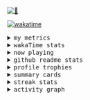 [![🐙](https://hits.seeyoufarm.com/api/count/incr/badge.svg?url=https%3A%2F%2Fgithub.com%2Fktnkk%2Fhit-counter&count_bg=%23070707&title_bg=%23070707&icon=&icon_color=%23E7E7E7&title=visitors&edge_flat=true)](https://hits.seeyoufarm.com)

[![wakatime](https://wakatime.com/badge/user/43ee8060-219a-4cc8-b7a0-9a681ab5a8a7.svg)](https://wakatime.com/@43ee8060-219a-4cc8-b7a0-9a681ab5a8a7)

<details>
  <summary> <samp>my metrics</samp></summary>
  
  <br>
  
 ![🐳](https://github.com/kkhys/kkhys/blob/main/github-metrics.svg)
  
  ***
</details>

<details>
  <summary> <samp>wakaTime stats</samp></summary>
  
  <br>
  
<!--START_SECTION:waka-->
![Code Time](http://img.shields.io/badge/Code%20Time-1%2C034%20hrs%206%20mins-blue)

**🐱 My GitHub Data** 

> 📦 5.0 MB Used in GitHub's Storage 
 > 
> 🏆 2,621 Contributions in the Year 2023
 > 
> 💼 Opted to Hire
 > 
> 📜 3 Public Repositories 
 > 
> 🔑 56 Private Repositories 
 > 
**I'm an Early 🐤** 

```text
🌞 Morning                10496 commits       ███████████░░░░░░░░░░░░░░   43.88 % 
🌆 Daytime                5623 commits        ██████░░░░░░░░░░░░░░░░░░░   23.51 % 
🌃 Evening                6726 commits        ███████░░░░░░░░░░░░░░░░░░   28.12 % 
🌙 Night                  1073 commits        █░░░░░░░░░░░░░░░░░░░░░░░░   04.49 % 
```
📅 **I'm Most Productive on Monday** 

```text
Monday                   4578 commits        █████░░░░░░░░░░░░░░░░░░░░   19.14 % 
Tuesday                  4050 commits        ████░░░░░░░░░░░░░░░░░░░░░   16.93 % 
Wednesday                4312 commits        █████░░░░░░░░░░░░░░░░░░░░   18.03 % 
Thursday                 3901 commits        ████░░░░░░░░░░░░░░░░░░░░░   16.31 % 
Friday                   4151 commits        ████░░░░░░░░░░░░░░░░░░░░░   17.36 % 
Saturday                 1539 commits        ██░░░░░░░░░░░░░░░░░░░░░░░   06.43 % 
Sunday                   1387 commits        █░░░░░░░░░░░░░░░░░░░░░░░░   05.80 % 
```


📊 **This Week I Spent My Time On** 

```text
🕑︎ Time Zone: Asia/Tokyo

💬 Programming Languages: 
Other                    30 hrs 6 mins       ██████████████████░░░░░░░   71.00 % 
Java                     5 hrs 19 mins       ███░░░░░░░░░░░░░░░░░░░░░░   12.58 % 
HTML                     3 hrs 23 mins       ██░░░░░░░░░░░░░░░░░░░░░░░   08.01 % 
TypeScript               1 hr 36 mins        █░░░░░░░░░░░░░░░░░░░░░░░░   03.77 % 
Play2                    1 hr 2 mins         █░░░░░░░░░░░░░░░░░░░░░░░░   02.44 % 

🔥 Editors: 
Chrome                   30 hrs 6 mins       ██████████████████░░░░░░░   71.00 % 
IntelliJ                 10 hrs 23 mins      ██████░░░░░░░░░░░░░░░░░░░   24.48 % 
WebStorm                 1 hr 39 mins        █░░░░░░░░░░░░░░░░░░░░░░░░   03.90 % 
RubyMine                 15 mins             ░░░░░░░░░░░░░░░░░░░░░░░░░   00.62 % 

💻 Operating System: 
Mac                      42 hrs 24 mins      █████████████████████████   100.00 % 
```


 Last Updated on 2023/07/02 18:40:33 UTC
<!--END_SECTION:waka-->
  
  ***
</details>


<details>
  <summary> <samp>now playing</samp></summary>
  
  <br>
 
 [![🐟](https://spotify-github-profile.vercel.app/api/view?uid=31ryofms4dnv7mrohhepo4c4zgqu&cover_image=true&theme=default&show_offline=false&background_color=121212&bar_color=53b14f&bar_color_cover=false)](https://open.spotify.com/user/31ryofms4dnv7mrohhepo4c4zgqu)
  
  ***
</details>

<details>
  <summary> <samp>github readme stats</samp></summary>
  
  <br>
  
 <p align="left"> 
  <img alt="🐠" src="https://github-readme-stats.vercel.app/api?username=kkhys&count_private=true&show_icons=true&theme=dark&include_all_commits=true" />
  <img alt="🐟" src="https://github-readme-stats.vercel.app/api/top-langs/?username=kkhys&layout=compact&theme=dark&langs_count=10&hide=HTML,CSS,SCSS" />
</p>
  
  ***
</details>

<details>
  <summary> <samp>profile trophies</samp></summary>
  
  <br>
  
  [![🐬](https://github-profile-trophy.vercel.app/?username=kkhys&rank=SECRET,SSS,SS,S,AAA,AA,A&theme=darkhub&row=1&margin-w=10&no-bg=true)](https://github.com/ryo-ma/github-profile-trophy)
  
  ***
</details>

<details>
  <summary> <samp>summary cards</samp></summary>
  
  <br>
  
  ![🐋](https://github-profile-summary-cards.vercel.app/api/cards/profile-details?username=kkhys&theme=github_dark)
  ![🦑](https://github-profile-summary-cards.vercel.app/api/cards/repos-per-language?username=kkhys&theme=github_dark)
  ![🦭](https://github-profile-summary-cards.vercel.app/api/cards/most-commit-language?username=kkhys&theme=github_dark)
  ![🦀](https://github-profile-summary-cards.vercel.app/api/cards/stats?username=kkhys&theme=github_dark)
  ![🦈](https://github-profile-summary-cards.vercel.app/api/cards/productive-time?username=kkhys&theme=github_dark)
  
  ***
</details>

<details>
  <summary> <samp>streak stats</samp></summary>
  
  <br>
  
  [![🐠](http://github-readme-streak-stats.herokuapp.com?user=kkhys&theme=dark)](https://git.io/streak-stats)
  
  ***
</details>

<details>
  <summary> <samp>activity graph</samp></summary>
  
  <br>
  
  [![🐡](https://github-readme-activity-graph.cyclic.app/graph?username=kkhys&theme=xcode)](https://github.com/ashutosh00710/github-readme-activity-graph)
  
  ***
</details>
